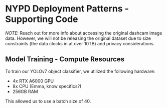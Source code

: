 # NYPD Deployment Patterns - Supporting Code
*NOTE*: Reach out for more info about accessing the original dashcam image data. However, we will not be releasing the original dataset due to size constraints (the data clocks in at over 10TB) and privacy considerations. 

## Model Training - Compute Resources 
To train our YOLOv7 object classifier, we utilized the following hardware: 
- 4x RTX A6000 GPU
- 8x CPU (Emma, know specifics?) 
- 256GB RAM 

This allowed us to use a batch size of 40. 
